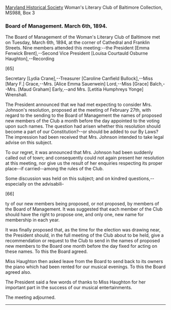 [Maryland Historical Society](http://mdhs.org/) Woman's Literary Club of Baltimore Collection, MS988, Box 3

### Board of Management. March 6th, 1894.

The Board of Management of the Woman's Literary Club of Baltimore met on Tuesday, March 6th, 1894, at the corner of Cathedral and Franklin Streets. Nine members attended this meeting:--the President [Emma Fenwick Brent],--Second Vice President [Louisa Courtauld Osburne Haughton],--Recording

[65]

Secretary [Lydia Crane],--Treasurer [Caroline Canfield Bullock],--Miss [Mary F.] Grace,--Mrs. [Alice Emma Sauerwein] Lord,--Miss [Grace] Balch,--Mrs. [Maud Graham] Early,--and Mrs. [Letitia Humphreys Yonge] Wrenshall.

The President announced that we had met expecting to consider Mrs. Johnson's resolution, proposed at the meeting of February 27th, with regard to the sending to the Board of Management the names of proposed new members of the Club a month before the day appointed to the voting upon such names. The question had arisen whether this resolution should become a part of our Constitution?--or should be added to our By Laws? The impression had been received that Mrs. Johnson intended to take legal advise on this subject.

To our regret, it was announced that Mrs. Johnson had been suddenly called out of town; and consequently could not again present her resolution at this meeting, nor give us the result of her enquiries respecting its proper place--if carried--among the rules of the Club.

Some discussion was held on this subject; and on kindred questions,--especially on the advisabili-

[66]

ty of our new members being proposed, or not proposed, by members of the Board of Management. It was suggested that each member of the Club should have the right to propose one, and only one, new name for membership in each year.

It was finally proposed that, as the time for the election was drawing near, the President should, in the full meeting of the Club about to be held, give a recommendation or request to the Club to send in the names of proposed new members to the Board one month before the day fixed for acting on these names. To this the Board agreed.

Miss Haughton then asked leave from the Board to send back to its owners the piano which had been rented for our musical evenings. To this the Board agreed also.

The President said a few words of thanks to Miss Haughton for her important part in the success of our musical entertainments.

The meeting adjourned.
<hr>